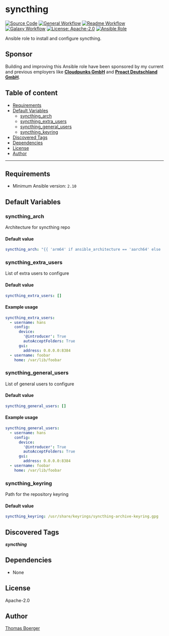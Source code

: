# syncthing

[![Source Code](https://img.shields.io/badge/github-source%20code-blue?logo=github&amp;logoColor=white)](https://github.com/rolehippie/syncthing)
[![General Workflow](https://github.com/rolehippie/syncthing/actions/workflows/general.yml/badge.svg)](https://github.com/rolehippie/syncthing/actions/workflows/general.yml)
[![Readme Workflow](https://github.com/rolehippie/syncthing/actions/workflows/readme.yml/badge.svg)](https://github.com/rolehippie/syncthing/actions/workflows/readme.yml)
[![Galaxy Workflow](https://github.com/rolehippie/syncthing/actions/workflows/galaxy.yml/badge.svg)](https://github.com/rolehippie/syncthing/actions/workflows/galaxy.yml)
[![License: Apache-2.0](https://img.shields.io/github/license/rolehippie/syncthing)](https://github.com/rolehippie/syncthing/blob/master/LICENSE)
[![Ansible Role](https://img.shields.io/badge/role-rolehippie.syncthing-blue)](https://galaxy.ansible.com/rolehippie/syncthing)

Ansible role to install and configure syncthing.

## Sponsor

Building and improving this Ansible role have been sponsored by my current and previous employers like **[Cloudpunks GmbH](https://cloudpunks.de)** and **[Proact Deutschland GmbH](https://www.proact.eu)**.

## Table of content

- [Requirements](#requirements)
- [Default Variables](#default-variables)
  - [syncthing_arch](#syncthing_arch)
  - [syncthing_extra_users](#syncthing_extra_users)
  - [syncthing_general_users](#syncthing_general_users)
  - [syncthing_keyring](#syncthing_keyring)
- [Discovered Tags](#discovered-tags)
- [Dependencies](#dependencies)
- [License](#license)
- [Author](#author)

---

## Requirements

- Minimum Ansible version: `2.10`


## Default Variables

### syncthing_arch

Architecture for syncthing repo

#### Default value

```YAML
syncthing_arch: "{{ 'arm64' if ansible_architecture == 'aarch64' else 'amd64' }}"
```

### syncthing_extra_users

List of extra users to configure

#### Default value

```YAML
syncthing_extra_users: []
```

#### Example usage

```YAML
syncthing_extra_users:
  - username: hans
    config:
      device:
        '@introducer': True
        autoAcceptFolders: True
      gui:
        address: 0.0.0.0:8384
  - username: foobar
    home: /var/lib/foobar
```

### syncthing_general_users

List of general users to configure

#### Default value

```YAML
syncthing_general_users: []
```

#### Example usage

```YAML
syncthing_general_users:
  - username: hans
    config:
      device:
        '@introducer': True
        autoAcceptFolders: True
      gui:
        address: 0.0.0.0:8384
  - username: foobar
    home: /var/lib/foobar
```

### syncthing_keyring

Path for the repository keyring

#### Default value

```YAML
syncthing_keyring: /usr/share/keyrings/syncthing-archive-keyring.gpg
```

## Discovered Tags

**_syncthing_**


## Dependencies

- None

## License

Apache-2.0

## Author

[Thomas Boerger](https://github.com/tboerger)
